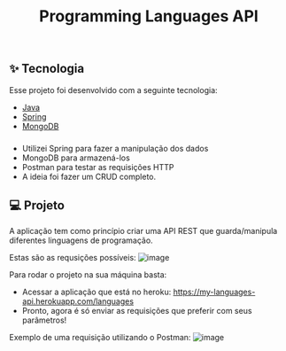 <h1 align="center">
   Programming Languages API
</h1>

<br>

## ✨ Tecnologia

Esse projeto foi desenvolvido com a seguinte tecnologia:

- [Java](https://www.java.com/pt-BR/)
- [Spring](https://spring.io/)
- [MongoDB](https://www.mongodb.com/)


### 

- Utilizei Spring para fazer a manipulação dos dados
- MongoDB para armazená-los
- Postman para testar as requisições HTTP
- A ideia foi fazer um CRUD completo.

## 💻 Projeto

A aplicação tem como princípio criar uma API REST que guarda/manipula diferentes linguagens de programação.

Estas são as requsições possíveis:
![image](https://user-images.githubusercontent.com/93929513/181665220-da540bb9-e81d-43e0-9dae-8bc3d03b84c2.png)

Para rodar o projeto na sua máquina basta: 

- Acessar a aplicação que está no heroku: https://my-languages-api.herokuapp.com/languages
- Pronto, agora é só enviar as requisições que preferir com seus parâmetros!

Exemplo de uma requisição utilizando o Postman:
![image](https://user-images.githubusercontent.com/93929513/181665782-b75ee08b-3f3f-4e39-b9cf-f5ad9a186bd6.png)


